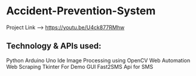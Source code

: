 # Accident-Prevention-System
Project Link --> https://youtu.be/U4ck877RMhw
## Technology & APIs used:
 Python
 Arduino Uno Ide
 Image Processing using OpenCV
 Web Automation
 Web Scraping
 Tkinter For Demo GUI
 Fast2SMS Api for SMS
 
